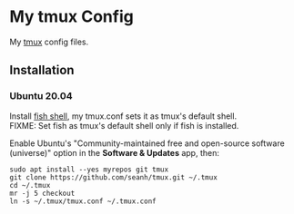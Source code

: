 My tmux Config
==============

My [tmux](https://tmux.github.io/) config files.

Installation
------------

### Ubuntu 20.04

Install [fish shell](https://github.com/seanh/fish), my tmux.conf sets it as tmux's
default shell.  
FIXME: Set fish as tmux's default shell only if fish is installed.

Enable Ubuntu's "Community-maintained free and open-source
software (universe)" option in the **Software & Updates** app,
then:

```terminal
sudo apt install --yes myrepos git tmux
git clone https://github.com/seanh/tmux.git ~/.tmux
cd ~/.tmux
mr -j 5 checkout
ln -s ~/.tmux/tmux.conf ~/.tmux.conf
```
